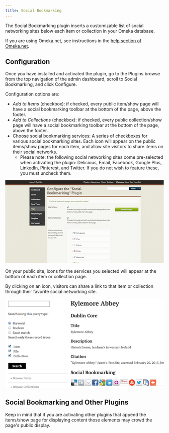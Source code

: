 ```yaml
---
title: Social Bookmarking
---
```

The Social Bookmarking plugin inserts a customizable list of social networking sites below each item or collection in your Omeka database.

If you are using Omeka.net, see instructions in the [help section of Omeka.net](http://info.omeka.net).

Configuration
------------------------------------------------------
Once you have installed and activated the plugin, go to the Plugins browse from the top navigation of the admin dashboard, scroll to Social Bookmarking, and click Configure. 

Configuration options are: 
- *Add to Items* (checkbox): if checked, every public item/show page will have a social bookmarking toolbar at the bottom of the page, above the footer.
- *Add to Collections* (checkbox): if checked, every public collection/show page will have a social bookmarking toolbar at the bottom of the page, above the footer.
- Choose social bookmarking services: A series of checkboxes for various social bookmarking sites. Each icon will appear on the public items/show pages for each item, and allow site visitors to share items on their social networks.
    -   Please note: the following social networking sites come pre-selected when activating the plugin: Delicious, Email, Facebook, Google Plus, LinkedIn, Pinterest, and Twitter. If you do not wish to feature these, you must uncheck them.

![SocialBookmarking configuration options](../doc_files/plugin_images/SocialBookmarkingConfig.png)

On your public site, icons for the services you selected will appear at the bottom of each item or collection page.

By clicking on an icon, visitors can share a link to that item or collection through their favorite social networking site.

![SocialBookmarking public view](../doc_files/plugin_images/SocialBookmarkingPublic.png)

Social Bookmarking and Other Plugins
-------------------------------------------------------------
Keep in mind that if you are activating other plugins that append the items/show page for displaying content those elements may crowd the page's public display.